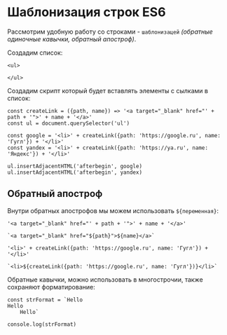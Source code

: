 # Шаблонизация строк ES6
Рассмотрим удобную работу со строками - `шаблонизацей` *(обратные одиночные кавычки, обратный апостроф)*.

Создадим список:

    <ul>
        
    </ul>

Создадим скрипт который будет вставлять элементы с сылками в список:

    const createLink = ({path, name}) => '<a target="_blank" href="' + path + '">' + name + '</a>'
    const ul = document.querySelector('ul')

    const google = '<li>' + createLink({path: 'https://google.ru', name: 'Гугл'}) + '</li>'
    const yandex = '<li>' + createLink({path: 'https://ya.ru', name: 'Яндекс'}) + '</li>'

    ul.insertAdjacentHTML('afterbegin', google)
    ul.insertAdjacentHTML('afterbegin', yandex)

## Обратный апостроф
Внутри обратных апострофов мы можем использовать `${переменная}`:

    '<a target="_blank" href="' + path + '">' + name + '</a>'

    `<a target="_blank" href="${path}">${name}</a>`
    
    '<li>' + createLink({path: 'https://google.ru', name: 'Гугл'}) + '</li>'

    `<li>${createLink({path: 'https://google.ru', name: 'Гугл'})}</li>`

Обратные кавычки, можно использовать в многострочии, также сохраняют форматирование:

    const strFormat = `Hello
    Hello
        Hello`

    console.log(strFormat)
